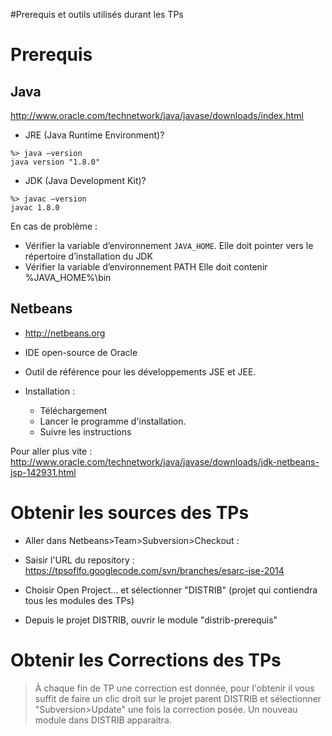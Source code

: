 #Prerequis et outils utilisés durant les TPs

# Prerequis #

## Java ##

http://www.oracle.com/technetwork/java/javase/downloads/index.html

  * JRE (Java Runtime Environment)?
```
%> java –version
java version "1.8.0"
```
  * JDK (Java Development Kit)?
```
%> javac –version
javac 1.8.0
```

En cas de problème :

  * Vérifier la variable d’environnement `JAVA_HOME`. Elle doit pointer vers le répertoire d’installation du JDK
  * Vérifier la variable d’environnement PATH Elle doit contenir %JAVA\_HOME%\bin

## Netbeans ##

  * http://netbeans.org
  * IDE open-source de Oracle
  * Outil de référence pour les développements JSE et JEE.

  * Installation :
    * Téléchargement
    * Lancer le programme d'installation.
    * Suivre les instructions

Pour aller plus vite : http://www.oracle.com/technetwork/java/javase/downloads/jdk-netbeans-jsp-142931.html


# Obtenir les sources des TPs #

  * Aller dans Netbeans>Team>Subversion>Checkout :

  * Saisir l'URL du repository : https://tpsoflfo.googlecode.com/svn/branches/esarc-jse-2014

  * Choisir Open Project... et sélectionner "DISTRIB" (projet qui contiendra tous les modules des TPs)

  * Depuis le projet DISTRIB, ouvrir le module "distrib-prerequis"

# Obtenir les Corrections des TPs #

> À chaque fin de TP une correction est donnée, pour l'obtenir il vous suffit de faire un clic droit sur le projet parent DISTRIB et sélectionner "Subversion>Update" une fois la correction posée. Un nouveau module dans DISTRIB apparaitra.


